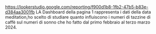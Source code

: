https://lookerstudio.google.com/reporting/f900d1b8-1fb2-47b5-b83e-d384aa3001fb
LA Dashboard della pagina 1 rappresenta i dati della data meditation,ho scelto di studiare quanto influiscono i numeri di tazzine di caffè sul numeri di sonno che ho fatto dal primo febbraio al terzo marzo 2024.
